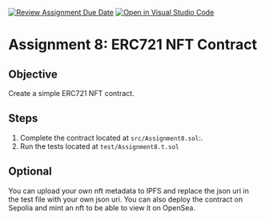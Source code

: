 [![Review Assignment Due Date](https://classroom.github.com/assets/deadline-readme-button-22041afd0340ce965d47ae6ef1cefeee28c7c493a6346c4f15d667ab976d596c.svg)](https://classroom.github.com/a/N3vOGgKC)
[![Open in Visual Studio Code](https://classroom.github.com/assets/open-in-vscode-2e0aaae1b6195c2367325f4f02e2d04e9abb55f0b24a779b69b11b9e10269abc.svg)](https://classroom.github.com/online_ide?assignment_repo_id=18696255&assignment_repo_type=AssignmentRepo)
# Assignment 8: ERC721 NFT Contract

## Objective
Create a simple ERC721 NFT contract.

## Steps
1. Complete the contract located at `src/Assignment8.sol`:.
2. Run the tests located at `test/Assignment8.t.sol`

## Optional
You can upload your own nft metadata to IPFS and replace the json uri in the test file with your own json uri.
You can also deploy the contract on Sepolia and mint an nft to be able to view it on OpenSea.
